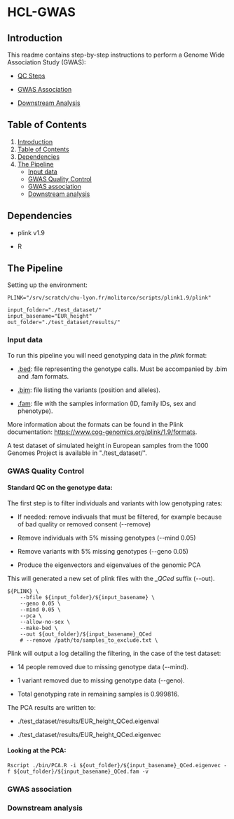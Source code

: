 # HCL-GWAS

## Introduction

This readme contains step-by-step instructions to perform a Genome Wide Association Study (GWAS):

- [QC Steps](#gwas-quality-control)

- [GWAS Association](#gwas-association)

- [Downstream Analysis](#downstream-analysis)

## Table of Contents

1. [Introduction](#introduction)
2. [Table of Contents](#table-of-contents)
3. [Dependencies](#dependencies)
3. [The Pipeline](#the-pipeline)
    - [Input data](#input-data)
    - [GWAS Quality Control](#gwas-quality-control)
    - [GWAS association](#gwas-association)
    - [Downstream analysis](#downstream-analysis)

## Dependencies

 - plink v1.9

 - R 

## The Pipeline

Setting up the environment:

```shell
PLINK="/srv/scratch/chu-lyon.fr/molitorco/scripts/plink1.9/plink"

input_folder="./test_dataset/"
input_basename="EUR_height"
out_folder="./test_dataset/results/"
```

### Input data

To run this pipeline you will need genotyping data in the *plink* format:
 
 - [.bed](https://www.cog-genomics.org/plink/1.9/formats#bed): file representing the genotype calls. Must be accompanied by .bim and .fam formats.

 - [.bim](https://www.cog-genomics.org/plink/1.9/formats#bim): file listing the variants (position and alleles).
  
 - [.fam](https://www.cog-genomics.org/plink/1.9/formats#fam): file with the samples information (ID, family IDs, sex and phenotype).

More information about the formats can be found in the Plink documentation: https://www.cog-genomics.org/plink/1.9/formats.

A test dataset of simulated height in European samples from the 1000 Genomes Project is available in "./test_dataset/".

### GWAS Quality Control

#### Standard QC on the genotype data:

The first step is to filter individuals and variants with low genotyping rates:

 - If needed: remove indivuals that must be filtered, for example because of bad quality or removed consent (--remove)

 - Remove individuals with 5% missing genotypes (--mind 0.05)

 - Remove variants with 5% missing genotypes (--geno 0.05)

 - Produce the eigenvectors and eigenvalues of the genomic PCA

This will generated a new set of plink files with the *_QCed* suffix (--out).

```shell 
${PLINK} \
    --bfile ${input_folder}/${input_basename} \
    --geno 0.05 \
    --mind 0.05 \
    --pca \
    --allow-no-sex \
    --make-bed \
    --out ${out_folder}/${input_basename}_QCed
    # --remove /path/to/samples_to_exclude.txt \
```

Plink will output a log detailing the filtering, in the case of the test dataset:
 
 - 14 people removed due to missing genotype data (--mind).

 - 1 variant removed due to missing genotype data (--geno).

 - Total genotyping rate in remaining samples is 0.999816.

The PCA results are written to: 

 - ./test_dataset/results/EUR_height_QCed.eigenval

 - ./test_dataset/results/EUR_height_QCed.eigenvec

#### Looking at the PCA:

```shell
Rscript ./bin/PCA.R -i ${out_folder}/${input_basename}_QCed.eigenvec -f ${out_folder}/${input_basename}_QCed.fam -v
```


### GWAS association 

### Downstream analysis

